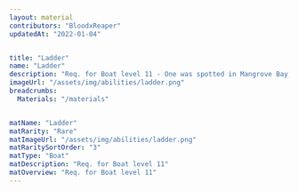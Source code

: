 ```yaml
---
layout: material
contributors: "BloodxReaper"
updatedAt: "2022-01-04"


title: "Ladder"
name: "Ladder"
description: "Req. for Boat level 11 - One was spotted in Mangrove Bay, Saltwater Swamp"
imageUrl: "/assets/img/abilities/ladder.png"
breadcrumbs:
  Materials: "/materials"


matName: "Ladder"
matRarity: "Rare"
matImageUrl: "/assets/img/abilities/ladder.png"
matRaritySortOrder: "3"
matType: "Boat"
matDescription: "Req. for Boat level 11"
matOverview: "Req. for Boat level 11"
---
```



